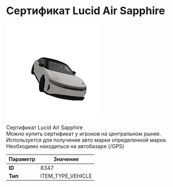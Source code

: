 # Сертификат Lucid Air Sapphire

![Item Image](../img/8347.webp?raw=true)

Сертификат Lucid Air Sapphire<br>Можно купить сертификат у игроков на центральном рынке.<br>Используется для получения авто марки определенной марки.<br>Необходимо находиться на автобазаре (/GPS)


| Параметр | Значение |
|----------|----------|
| **ID** | 8347 |
| **Тип** | ITEM_TYPE_VEHICLE |

